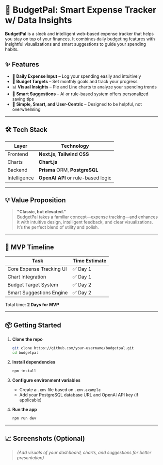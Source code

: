 # 💸 BudgetPal: Smart Expense Tracker w/ Data Insights

**BudgetPal** is a sleek and intelligent web-based expense tracker that helps you stay on top of your finances. It combines daily budgeting features with insightful visualizations and smart suggestions to guide your spending habits.

## ✨ Features

- 📅 **Daily Expense Input** – Log your spending easily and intuitively  
- 🎯 **Budget Targets** – Set monthly goals and track your progress  
- 📊 **Visual Insights** – Pie and Line charts to analyze your spending trends  
- 🤖 **Smart Suggestions** – AI or rule-based system offers personalized saving tips  
- 🧠 **Simple, Smart, and User-Centric** – Designed to be helpful, not overwhelming

---

## 🛠 Tech Stack

| Layer            | Technology                        |
|------------------|------------------------------------|
| Frontend         | **Next.js**, **Tailwind CSS**      |
| Charts           | **Chart.js**                       |
| Backend          | **Prisma** ORM, **PostgreSQL**     |
| Intelligence     | **OpenAI API** or rule-based logic |

---

## 💡 Value Proposition

> **"Classic, but elevated."**  
BudgetPal takes a familiar concept—expense tracking—and enhances it with intuitive design, intelligent feedback, and clear visualizations. It’s the perfect blend of utility and polish.

---

## 🚀 MVP Timeline

| Task                    | Time Estimate |
|--------------------------|---------------|
| Core Expense Tracking UI | ✅ Day 1      |
| Chart Integration        | ✅ Day 1      |
| Budget Target System     | ✅ Day 2      |
| Smart Suggestions Engine | ✅ Day 2      |

Total time: **2 Days for MVP**

---

## 📦 Getting Started

1. **Clone the repo**
   ```bash
   git clone https://github.com/your-username/budgetpal.git
   cd budgetpal
   ```

2. **Install dependencies**
   ```bash
   npm install
   ```

3. **Configure environment variables**
   - Create a `.env` file based on `.env.example`
   - Add your PostgreSQL database URL and OpenAI API key (if applicable)

4. **Run the app**
   ```bash
   npm run dev
   ```

---

## 📈 Screenshots (Optional)
> _(Add visuals of your dashboard, charts, and suggestions for better presentation)_

